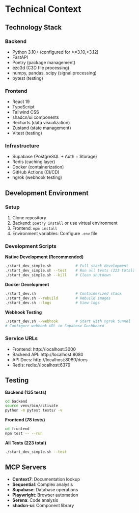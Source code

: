 # Technical Context

## Technology Stack

### Backend
- Python 3.10+ (configured for >=3.10,<3.12)
- FastAPI
- Poetry (package management)
- ezc3d (C3D file processing)
- numpy, pandas, scipy (signal processing)
- pytest (testing)

### Frontend
- React 19
- TypeScript
- Tailwind CSS
- shadcn/ui components
- Recharts (data visualization)
- Zustand (state management)
- Vitest (testing)

### Infrastructure
- Supabase (PostgreSQL + Auth + Storage)
- Redis (caching layer)
- Docker (containerization)
- GitHub Actions (CI/CD)
- ngrok (webhook testing)

## Development Environment

### Setup
1. Clone repository
2. Backend: `poetry install` or use virtual environment
3. Frontend: `npm install`
4. Environment variables: Configure `.env` file

### Development Scripts

**Native Development (Recommended)**
```bash
./start_dev_simple.sh           # Full stack development
./start_dev_simple.sh --test    # Run all tests (223 total)
./start_dev_simple.sh --kill    # Clean shutdown
```

**Docker Development**
```bash
./start_dev.sh                  # Containerized stack
./start_dev.sh --rebuild        # Rebuild images
./start_dev.sh --logs           # View logs
```

**Webhook Testing**
```bash
./start_dev.sh --webhook        # Start with ngrok tunnel
# Configure webhook URL in Supabase Dashboard
```

### Service URLs
- Frontend: http://localhost:3000
- Backend API: http://localhost:8080
- API Docs: http://localhost:8080/docs
- Redis: redis://localhost:6379

## Testing

**Backend (135 tests)**
```bash
cd backend
source venv/bin/activate
python -m pytest tests/ -v
```

**Frontend (78 tests)**
```bash
cd frontend
npm test -- --run
```

**All Tests (223 total)**
```bash
./start_dev_simple.sh --test
```

## MCP Servers

- **Context7**: Documentation lookup
- **Sequential**: Complex analysis
- **Supabase**: Database operations
- **Playwright**: Browser automation
- **Serena**: Code analysis
- **shadcn-ui**: Component library